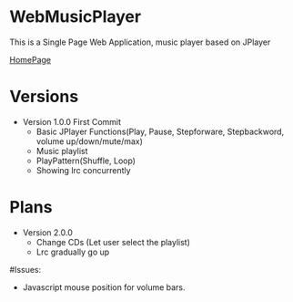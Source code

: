 # WebMusicPlayer

This is a Single Page Web Application, music player based on JPlayer

[HomePage](http://eddie32.me/WebMusicPlayer/)

# Versions

- Version 1.0.0 First Commit
  - Basic JPlayer Functions(Play, Pause, Stepforware, Stepbackword, volume up/down/mute/max)
  - Music playlist
  - PlayPattern(Shuffle, Loop)
  - Showing lrc concurrently

# Plans

- Version 2.0.0
  - Change CDs (Let user select the playlist)
  - Lrc gradually go up 

#Issues:

- Javascript mouse position for volume bars.
